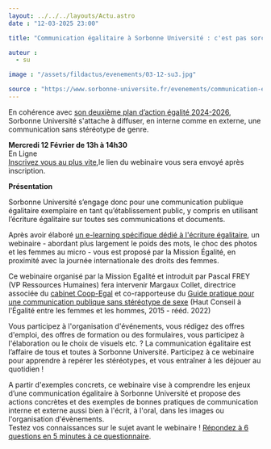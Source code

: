 ```yaml
---
layout: ../../../layouts/Actu.astro
date : "12-03-2025 23:00"

title: "Communication égalitaire à Sorbonne Université : c'est pas sorcière !"

auteur :
  - su

image : "/assets/fildactus/evenements/03-12-su3.jpg"

source : "https://www.sorbonne-universite.fr/evenements/communication-egalitaire-sorbonne-universite-cest-pas-sorciere"
---
```


En cohérence avec [son deuxième plan d’action égalité 2024-2026](https://www.sorbonne-universite.fr/sites/default/files/media/2024-09/Plan-action-egalite-homme-femme-2024-2026.pdf), Sorbonne Université s'attache à diffuser, en interne comme en externe, une communication sans stéréotype de genre.

__Mercredi 12 Février de 13h à 14h30__  
En Ligne  
[Inscrivez vous au plus vite](https://lime3-app3.sorbonne-universite.fr/index.php/753172?lang=fr),le lien du webinaire vous sera envoyé après inscription.

__Présentation__  

Sorbonne Université s’engage donc pour une communication publique égalitaire exemplaire en tant qu’établissement public, y compris en utilisant l’écriture égalitaire sur toutes ses communications et documents.  

Après avoir élaboré [un e-learning spécifique dédié à l'écriture égalitaire](https://moodle.sorbonne-universite.fr/course/view.php?id=3), un webinaire - abordant plus largement le poids des mots, le choc des photos et les femmes au micro - vous est proposé par la Mission Égalité, en proximité avec la journée internationale des droits des femmes.  

Ce webinaire organisé par la Mission Egalité et introduit par Pascal FREY (VP Ressources Humaines) fera intervenir Margaux Collet, directrice associée du [cabinet Coop-Egal](https://www.coop-egal.fr/) et co-rapporteuse du [Guide pratique pour une communication publique sans stéréotype de sexe](https://www.haut-conseil-egalite.gouv.fr/IMG/pdf/guide_egacom_sans_stereotypes-2022-versionpublique-min.pdf) (Haut Conseil à l'Égalité entre les femmes et les hommes, 2015 - rééd. 2022)  

Vous participez à l'organisation d'événements, vous rédigez des offres d'emploi, des offres de formation ou des formulaires, vous participez à l'élaboration ou le choix de visuels etc. ? La communication égalitaire est l’affaire de tous et toutes à Sorbonne Université. Participez à ce webinaire pour apprendre à repérer les stéréotypes, et vous entraîner à les déjouer au quotidien !  

A partir d'exemples concrets, ce webinaire vise à comprendre les enjeux d’une communication égalitaire à Sorbonne Université et propose des actions concrètes et des exemples de bonnes pratiques de communication interne et externe aussi bien à l'écrit, à l'oral, dans les images ou l'organisation d'évènements.  
Testez vos connaissances sur le sujet avant le webinaire ! [Répondez à 6 questions en 5 minutes à ce questionnaire](https://docs.google.com/forms/d/e/1FAIpQLScHhZOU6y_cfDj-iGCC8GBp-zNYltyZWA66I7Z4rtPAd4klFw/viewform).